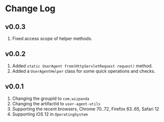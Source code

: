 # Change Log

## v0.0.3

1. Fixed access scope of helper methods.

## v0.0.2

1. Added `static UserAgent from(HttpServletRequest request)` method.
2. Added a `UserAgentHelper` class for some quick operations and checks.

## v0.0.1

1. Changing the groupId to `com.wizpanda`
2. Changing the artifactId to `user-agent-utils`
3. Supporting the recent browsers, Chrome 70..72, Firefox 63..65, Safari 12
4. Supporting iOS 12 in `OperatingSystem`